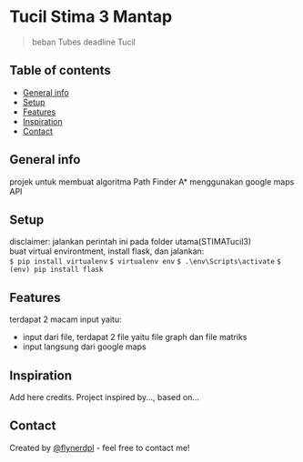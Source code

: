 # Tucil Stima 3 Mantap
> beban Tubes deadline Tucil

## Table of contents
* [General info](#general-info)
* [Setup](#setup)
* [Features](#features)
* [Inspiration](#inspiration)
* [Contact](#contact)

## General info
projek untuk membuat algoritma Path Finder A* menggunakan google maps API

## Setup
disclaimer: jalankan perintah ini pada folder utama(STIMATucil3)  
buat virtual environtment, install flask, dan jalankan:  
`$ pip install virtualenv`
`$ virtualenv env`
`$ .\env\Scripts\activate`
`$ (env) pip install flask`

## Features
terdapat 2 macam input yaitu:
* input dari file, terdapat 2 file yaitu file graph dan file matriks
* input langsung dari google maps

## Inspiration
Add here credits. Project inspired by..., based on...

## Contact
Created by [@flynerdpl](https://www.flynerd.pl/) - feel free to contact me!
